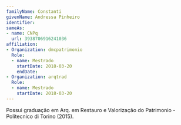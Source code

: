 ```yaml
---
familyName: Constanti
givenName: Andressa Pinheiro
identifier: 
sameAs:
- name: CNPq
  url: 3938706916241036
affiliation:
- Organization: dmcpatrimonio
  Role:
  - name: Mestrado
    startDate: 2018-03-20
    endDate: 
- Organization: arqtrad
  Role:
  - name: Mestrado
    startDate: 2018-03-20
---
```


Possui graduação em Arq. em Restauro e Valorização do Patrimonio -
Politecnico di Torino (2015).

